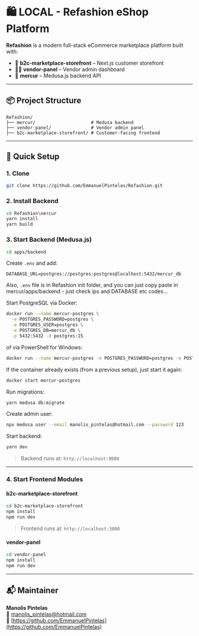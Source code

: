 # 🛍️ LOCAL - Refashion eShop Platform

**Refashion** is a modern full-stack eCommerce marketplace platform built with:

- 🛒 **b2c-marketplace-storefront** – Next.js customer storefront
- 🧑‍💼 **vendor-panel** – Vendor admin dashboard
- 🔧 **mercur** – Medusa.js backend API

---

## 📦 Project Structure

```
Refashion/
├── mercur/                     # Medusa backend
├── vendor-panel/               # Vendor admin panel
├── b2c-marketplace-storefront/ # Customer-facing frontend
```

---

## 🚀 Quick Setup

### 1. Clone 
```bash
git clone https://github.com/EmmanuelPintelas/Refashion.git
```

### 2. Install Backend

```bash
cd Refashion\mercur
yarn install
yarn build
```

### 3. Start Backend (Medusa.js)

```bash
cd apps/backend
```

Create `.env` and add:

```
DATABASE_URL=postgres://postgres:postgres@localhost:5432/mercur_db
```
Also, `.env` file is in Refashion init folder, and you can just copy paste in mercur/apps/backend - just check ips and DATABASE etc codes...


Start PostgreSQL via Docker:

```bash
docker run --name mercur-postgres \
  -e POSTGRES_PASSWORD=postgres \
  -e POSTGRES_USER=postgres \
  -e POSTGRES_DB=mercur_db \
  -p 5432:5432 -d postgres:15
```
of via PowerShell for Windows:
```bash
docker run --name mercur-postgres -e POSTGRES_PASSWORD=postgres -e POSTGRES_USER=postgres -e POSTGRES_DB=mercur_db -p 5432:5432 -d postgres:15
```
If the container already exists (from a previous setup), just start it again:
```bash
docker start mercur-postgres
```

Run migrations:

```bash
yarn medusa db:migrate
```

Create admin user:

```bash
npx medusa user --email manolis_pintelas@hotmail.com --password 123
```

Start backend:

```bash
yarn dev
```

> Backend runs at: `http://localhost:9000`

---

### 4. Start Frontend Modules

#### b2c-marketplace-storefront

```bash
cd b2c-marketplace-storefront
npm install
npm run dev
```

> Frontend runs at: `http://localhost:3000`


#### vendor-panel

```bash
cd vendor-panel
npm install
npm run dev
```

---

## 📬 Maintainer

**Manolis Pintelas**  
📧 manolis_pintelas@hotmail.com  
🔗 [https://github.com/EmmanuelPintelas](https://github.com/EmmanuelPintelas)

